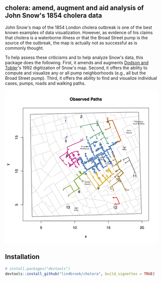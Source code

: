 ## cholera: amend, augment and aid analysis of John Snow's 1854 cholera data

John Snow's map of the 1854 London cholera outbreak is one of the best known examples of data visualization. However, as evidence of his claims that cholera is a waterborne illness or that the Broad Street pump is the source of the outbreak, the map is actually not as successful as is commonly thought.

To help assess these criticisms and to help analyze Snow's data, this package does the following. First, it amends and augments [Dodson and Tobler](http://www.ncgia.ucsb.edu/pubs/snow/snow.html)'s 1992 digitization of Snow's map. Second, it offers the ability to compute and visualize any or all pump neighborhoods (e.g., all but the Broad Street pump). Third, it offers the ability to find and visualize individual cases, pumps, roads and walking paths.

![](vignettes/walking.paths.graph8.all.png)

## Installation

```R
# install.packages("devtools")
devtools::install_github("lindbrook/cholera", build_vignettes = TRUE)
```
